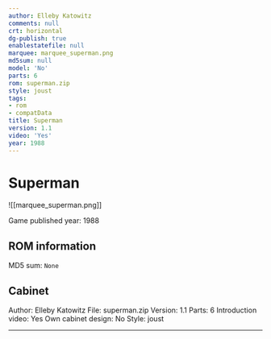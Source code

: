 ```yaml
---
author: Elleby Katowitz
comments: null
crt: horizontal
dg-publish: true
enablestatefile: null
marquee: marquee_superman.png
md5sum: null
model: 'No'
parts: 6
rom: superman.zip
style: joust
tags:
- rom
- compatData
title: Superman
version: 1.1
video: 'Yes'
year: 1988
---
```


# Superman

![[marquee_superman.png]]

Game published year: 1988

## ROM information

MD5 sum: `None` 

## Cabinet

Author: Elleby Katowitz
File: superman.zip
Version: 1.1
Parts: 6
Introduction video: Yes
Own cabinet design: No
Style: joust

---
